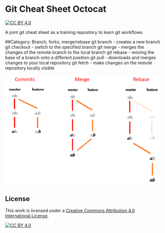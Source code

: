 # Git Cheat Sheet Octocat

[![CC BY 4.0][cc-by-shield]][cc-by]

A joint git cheat sheet as a training repository to learn git workflows

##Category: Branch, forks, merge/rebase
git branch - creates a new branch
git checkout <branch-name> - switch to the specified branch 
git merge - merges the changes of the remote branch to the local branch
git rebase - moving the base of a branch onto a different position
git pull - downloads and merges changes to your local repository
git fetch - make changes on the remote repository locally visible

![Diff Rebase Merge](images/git_commit_merge_rebase.png)


## License

This work is licensed under a
[Creative Commons Attribution 4.0 International License][cc-by].

[![CC BY 4.0][cc-by-image]][cc-by]

[cc-by]: http://creativecommons.org/licenses/by/4.0/
[cc-by-image]: https://i.creativecommons.org/l/by/4.0/88x31.png
[cc-by-shield]: https://img.shields.io/badge/License-CC%20BY%204.0-blue.svg
